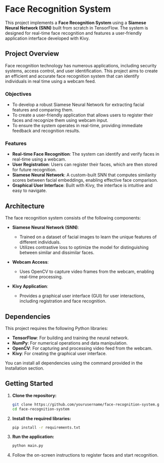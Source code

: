 # Face Recognition System

This project implements a **Face Recognition System** using a **Siamese Neural Network (SNN)** built from scratch in TensorFlow. The system is designed for real-time face recognition and features a user-friendly application interface developed with Kivy. 

## Project Overview

Face recognition technology has numerous applications, including security systems, access control, and user identification. This project aims to create an efficient and accurate face recognition system that can identify individuals in real time using a webcam feed.

### Objectives
- To develop a robust Siamese Neural Network for extracting facial features and comparing them.
- To create a user-friendly application that allows users to register their faces and recognize them using webcam input.
- To ensure the system operates in real-time, providing immediate feedback and recognition results.

### Features
- **Real-time Face Recognition**: The system can identify and verify faces in real-time using a webcam.
- **User Registration**: Users can register their faces, which are then stored for future recognition.
- **Siamese Neural Network**: A custom-built SNN that computes similarity scores between facial embeddings, enabling effective face comparison.
- **Graphical User Interface**: Built with Kivy, the interface is intuitive and easy to navigate.

## Architecture

The face recognition system consists of the following components:

- **Siamese Neural Network (SNN)**: 
  - Trained on a dataset of facial images to learn the unique features of different individuals.
  - Utilizes contrastive loss to optimize the model for distinguishing between similar and dissimilar faces.

- **Webcam Access**: 
  - Uses OpenCV to capture video frames from the webcam, enabling real-time processing.

- **Kivy Application**: 
  - Provides a graphical user interface (GUI) for user interactions, including registration and face recognition.

## Dependencies

This project requires the following Python libraries:

- **TensorFlow**: For building and training the neural network.
- **NumPy**: For numerical operations and data manipulation.
- **OpenCV**: For capturing and processing video feed from the webcam.
- **Kivy**: For creating the graphical user interface.

You can install all dependencies using the command provided in the Installation section.

## Getting Started

1. **Clone the repository:**
   ```bash
   git clone https://github.com/yourusername/face-recognition-system.git
   cd face-recognition-system
   ```

2. **Install the required libraries:**
   ```bash
   pip install -r requirements.txt
   ```

3. **Run the application:**
   ```bash
   python main.py
   ```

4. Follow the on-screen instructions to register faces and start recognition.

